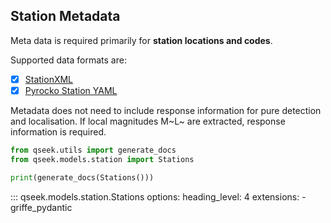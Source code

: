 ## Station Metadata

Meta data is required primarily for **station locations and codes**.

Supported data formats are:

* [x] [StationXML](https://www.fdsn.org/xml/station/)
* [x] [Pyrocko Station YAML](https://pyrocko.org/docs/current/formats/yaml.html)

Metadata does not need to include response information for pure detection and localisation. If local magnitudes M~L~ are extracted, response information is required.

```python exec='on'
from qseek.utils import generate_docs
from qseek.models.station import Stations

print(generate_docs(Stations()))
```

::: qseek.models.station.Stations
    options:
        heading_level: 4
        extensions:
        - griffe_pydantic
